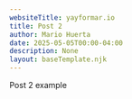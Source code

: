 ```yaml
---
websiteTitle: yayformar.io
title: Post 2
author: Mario Huerta
date: 2025-05-05T00:00-04:00
description: None
layout: baseTemplate.njk
---
```

Post 2 example